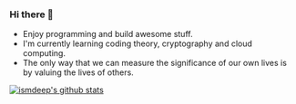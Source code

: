 ### Hi there 👋

- Enjoy programming and build awesome stuff.
- I'm currently learning coding theory, cryptography and cloud computing.
- The only way that we can measure the significance of our own lives is by valuing the lives of others.

[![ismdeep's github stats](https://github-readme-stats.vercel.app/api?username=ismdeep)](https://github.com/ismdeep)
